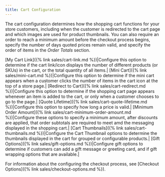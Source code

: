 ```yaml
---
title: Cart Configuration
---
```


The cart configuration determines how the shopping cart functions for your store customers, including when the customer is redirected to the cart page and which images are used for product thumbnails. You can also require an order to reach a minimum amount before the checkout process begins, specify the number of days quoted prices remain valid, and specify the order of items in the _Order Totals_ section.

[My Cart Link]({% link sales/cart-link.md %})|Configure this option to determine if the cart link/icon displays the number of different products (or SKUs) in the cart, or the total quantity of all items.|
[Mini Cart]({% link sales/mini-cart.md %})|Configure this option to determine if the mini cart appears when a customer clicks the number of items in the cart icon at the top of a store page.|
[Redirect to Cart]({% link sales/cart-redirect.md %})|Configure this option to determine if the shopping cart page appears whenever an item is added to the cart, or only when a customer chooses to go to the page.|
[Quote Lifetime]({% link sales/cart-quote-lifetime.md %})|Configure this option to specify how long a price is valid.|
[Minimum Order Amount]({% link sales/cart-minimum-order-amount.md %})|Configure these options to specify a minimum amount, after discounts are applied, that order subtotals are required to meet amd the messaging displayed in the shopping cart.|
[Cart Thumbnails]({% link sales/cart-thumbnails.md %})|Configure the Cart Thumbnail options to determine the thumbnails displayed in the cart for grouped or configurable products.|
[Gift Options]({% link sales/gift-options.md %})|Configure gift options to determine if customers can add a gift message or greeting card, and if gift wrapping options that are available.|

For information about the configuring the checkout process, see [Checkout Options]({% link sales/checkout-options.md %}).

